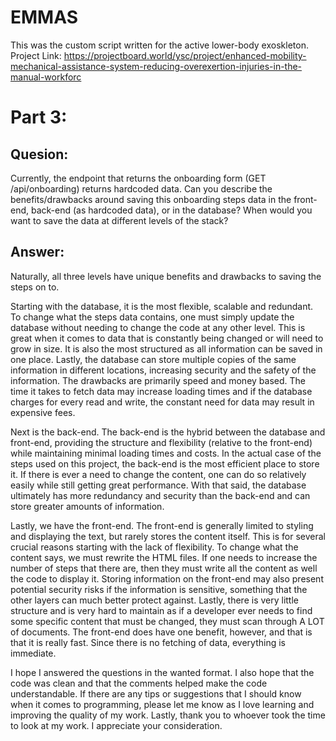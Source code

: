 # EMMAS

This was the custom script written for the active lower-body exoskleton.   
Project Link: https://projectboard.world/ysc/project/enhanced-mobility-mechanical-assistance-system-reducing-overexertion-injuries-in-the-manual-workforc


# Part 3:

## Quesion:

Currently, the endpoint that returns the onboarding form (GET /api/onboarding) returns hardcoded data. Can you describe the benefits/drawbacks around saving this onboarding steps data in the front-end, back-end (as hardcoded data), or in the database? When would you want to save the data at different levels of the stack?

## Answer:


Naturally, all three levels have unique benefits and drawbacks to saving the steps on to. 

Starting with the database, it is the most flexible, scalable and redundant. To change what the steps data contains, one must simply update the database without needing to change the code at any other level. This is great when it comes to data that is constantly being changed or will need to grow in size. It is also the most structured as all information can be saved in one place. Lastly, the database can store multiple copies of the same information in different locations, increasing security and the safety of the information. 
The drawbacks are primarily speed and money based. The time it takes to fetch data may increase loading times and if the database charges for every read and write, the constant need for data may result in expensive fees. 

Next is the back-end. The back-end is the hybrid between the database and front-end, providing the structure and flexibility (relative to the front-end) while maintaining minimal loading times and costs. In the actual case of the steps used on this project, the back-end is the most efficient place to store it. If there is ever a need to change the content, one can do so relatively easily while still getting great performance. With that said, the database ultimately has more redundancy and security than the back-end and can store greater amounts of information.

Lastly, we have the front-end. The front-end is generally limited to styling and displaying the text, but rarely stores the content itself. This is for several crucial reasons starting with the lack of flexibility. To change what the content says, we must rewrite the HTML files. If one needs to increase the number of steps that there are, then they must write all the content as well the code to display it. Storing information on the front-end may also present potential security risks if the information is sensitive, something that the other layers can much better protect against. Lastly, there is very little structure and is very hard to maintain as if a developer ever needs to find some specific content that must be changed, they must scan through A LOT of documents. 
The front-end does have one benefit, however, and that is that it is really fast. Since there is no fetching of data, everything is immediate. 

I hope I answered the questions in the wanted format. I also hope that the code was clean and that the comments helped make the code understandable. If there are any tips or suggestions that I should know when it comes to programming, please let me know as I love learning and improving the quality of my work. Lastly, thank you to whoever took the time to look at my work. I appreciate your consideration. 
